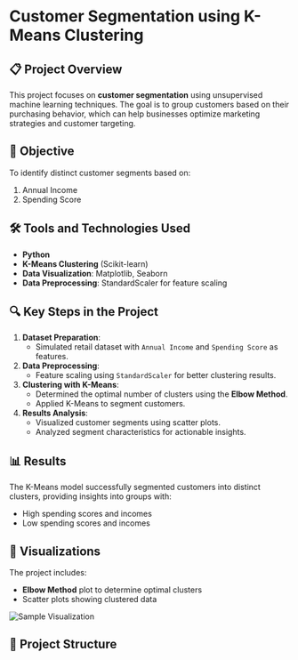 # Customer Segmentation using K-Means Clustering

## 📋 Project Overview
This project focuses on **customer segmentation** using unsupervised machine learning techniques. The goal is to group customers based on their purchasing behavior, which can help businesses optimize marketing strategies and customer targeting.

## 🎯 Objective
To identify distinct customer segments based on:
1. Annual Income
2. Spending Score

## 🛠️ Tools and Technologies Used
- **Python**
- **K-Means Clustering** (Scikit-learn)
- **Data Visualization**: Matplotlib, Seaborn
- **Data Preprocessing**: StandardScaler for feature scaling

## 🔍 Key Steps in the Project
1. **Dataset Preparation**:
   - Simulated retail dataset with `Annual Income` and `Spending Score` as features.
2. **Data Preprocessing**:
   - Feature scaling using `StandardScaler` for better clustering results.
3. **Clustering with K-Means**:
   - Determined the optimal number of clusters using the **Elbow Method**.
   - Applied K-Means to segment customers.
4. **Results Analysis**:
   - Visualized customer segments using scatter plots.
   - Analyzed segment characteristics for actionable insights.

## 📊 Results
The K-Means model successfully segmented customers into distinct clusters, providing insights into groups with:
- High spending scores and incomes
- Low spending scores and incomes

## 🚀 Visualizations
The project includes:
- **Elbow Method** plot to determine optimal clusters
- Scatter plots showing clustered data

![Sample Visualization](your_image_path.png)  <!-- Add image path -->

## 📁 Project Structure
